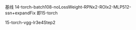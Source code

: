 基线
14-torch-batch108-noLossWeight-RPNx2-ROIx2-MLP512-ssn+expandFix  即15-torch

15-torch-vgg-lr3e4Step2